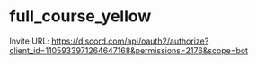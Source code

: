 # full_course_yellow

Invite URL: https://discord.com/api/oauth2/authorize?client_id=1105933971264647168&permissions=2176&scope=bot